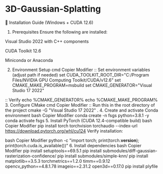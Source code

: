 # 3D-Gaussian-Splatting
🚀 Installation Guide (Windows + CUDA 12.6)
1. Prerequisites
Ensure the following are installed:

Visual Studio 2022 with C++ components

CUDA Toolkit 12.6

Miniconda or Anaconda

2. Environment Setup
cmd
Copier
Modifier
:: Set environment variables (adjust path if needed)
set CUDA_TOOLKIT_ROOT_DIR="C:/Program Files/NVIDIA GPU Computing Toolkit/CUDA/v12.6"
set CMAKE_MAKE_PROGRAM=msbuild
set CMAKE_GENERATOR="Visual Studio 17 2022"

:: Verify
echo %CMAKE_GENERATOR%
echo %CMAKE_MAKE_PROGRAM%
3. Configure CMake
cmd
Copier
Modifier
:: Run this in the root directory of the project
cmake -G "Visual Studio 17 2022" .
4. Create and activate Conda environment
bash
Copier
Modifier
conda create -n fsgs python=3.8.1 -y
conda activate fsgs
5. Install PyTorch (CUDA 12.4-compatible build)
bash
Copier
Modifier
pip install torch torchvision torchaudio --index-url https://download.pytorch.org/whl/cu124
Verify installation:

bash
Copier
Modifier
python -c "import torch; print(torch.__version__); print(torch.cuda.is_available())"
6. Install dependencies
bash
Copier
Modifier
pip install setuptools==69.5.1
pip install submodules/diff-gaussian-rasterization-confidence/
pip install submodules/simple-knn/
pip install matplotlib==3.5.3 torchmetrics==1.2.0 timm==0.9.12 opencv_python==4.8.1.78 imageio==2.31.2 open3d==0.17.0
pip install plyfile

